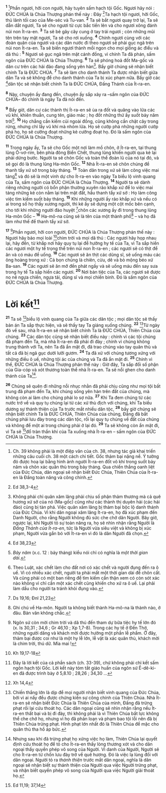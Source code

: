 <sup><b>1</b></sup> [^1]Phần ngươi, hỡi con người, hãy tuyên sấm hạch tội Gốc. Ngươi hãy nói : ĐỨC CHÚA là Chúa Thượng phán thế này : Đây [^1*]Ta hạch tội ngươi, hỡi Gốc, thủ lãnh tối cao của Me-séc và Tu-van. <sup><b>2</b></sup> Ta sẽ bắt ngươi quay trở lại, Ta sẽ dẫn dắt ngươi, Ta sẽ cho ngươi từ cực bắc tiến lên và cho ngươi xông đánh núi non Ít-ra-en. <sup><b>3</b></sup> Ta sẽ bẻ gãy cây cung ở tay trái ngươi ; còn những mũi tên trên tay mặt ngươi, Ta sẽ cho rơi xuống. <sup><b>4</b></sup> Chính ngươi cùng với các đoàn quân của ngươi và các dân nước đi theo ngươi sẽ phải gục ngã trên núi non Ít-ra-en. Ta sẽ biến ngươi thành mồi ngon cho mọi giống ác điểu và dã thú : <sup><b>5</b></sup> Ngươi sẽ gục ngã trên mặt cánh đồng, vì chính Ta đã phán, sấm ngôn của ĐỨC CHÚA là Chúa Thượng. <sup><b>6</b></sup> Ta sẽ phóng hoả đốt Ma-gốc và dân cư trên các hải đảo đang sống yên hàn[^2]. Bấy giờ chúng sẽ nhận biết chính Ta là ĐỨC CHÚA. <sup><b>7</b></sup> Ta sẽ làm cho danh thánh Ta được nhận biết giữa dân Ta và sẽ không để cho danh thánh của Ta bị xúc phạm nữa. Bấy giờ các [^2*]dân tộc sẽ nhận biết chính Ta là ĐỨC CHÚA, Đấng Thánh của Ít-ra-en.

<sup><b>8</b></sup> Này, chuyện ấy đang đến, chuyện ấy sắp xảy ra –sấm ngôn của ĐỨC CHÚA– đó chính là ngày Ta đã nói đến.

<sup><b>9</b></sup> Bấy giờ, dân cư các thành thị Ít-ra-en sẽ ùa ra đốt và quăng vào lửa các vũ khí, khiên thuẫn, cung tên, giáo mác ; họ đốt những thứ ấy suốt bảy năm trời[^3]. <sup><b>10</b></sup> Họ chẳng cần kiếm củi ngoài đồng, cũng không cần chặt cây trong rừng, nhưng chỉ lấy vũ khí mà nhóm lửa. Họ sẽ cướp phá những người cướp phá họ, họ sẽ cưỡng đoạt những kẻ cưỡng đoạt họ. Đó là sấm ngôn của ĐỨC CHÚA là Chúa Thượng.

<sup><b>11</b></sup> Trong ngày ấy, Ta sẽ cho Gốc một nơi làm mồ chôn, ở Ít-ra-en, tại thung lũng Ô-vơ-rim, bên phía đông Biển Chết, thung lũng khiến người qua kẻ lại phải dừng bước. Người ta sẽ chôn Gốc và toàn thể đoàn lũ của nó tại đó, và sẽ gọi đó là thung lũng Ha-môn Gốc. <sup><b>12</b></sup> Nhà Ít-ra-en sẽ chôn chúng để thanh tẩy xứ sở trong bảy tháng. <sup><b>13</b></sup> Toàn dân trong xứ sẽ làm công việc mai táng[^4] và đó sẽ là một vinh dự cho Ít-ra-en vào ngày Ta biểu lộ vinh quang của Ta, sấm ngôn của ĐỨC CHÚA là Chúa Thượng. <sup><b>14</b></sup> Người ta sẽ dành riêng những người có bổn phận thường xuyên rảo khắp xứ để lo việc mai táng những kẻ còn nằm lại trên mặt đất, hầu thanh tẩy xứ sở : Họ làm công việc tìm kiếm suốt bảy tháng. <sup><b>15</b></sup> Khi những người ấy rảo khắp xứ và nếu có ai trong số họ thấy xương người, thì kẻ ấy sẽ dựng một cột mốc bên cạnh, cho tới khi những người đào huyệt [^3*]chôn các xương ấy đi trong thung lũng Ha-môn Gốc – <sup><b>16</b></sup> Ha-mô-na cũng sẽ là tên của một thành phố[^5] – và họ đã làm như thế để thanh tẩy xứ sở.

<sup><b>17</b></sup> [^6]Phần ngươi, hỡi con người, ĐỨC CHÚA là Chúa Thượng phán thế này : Ngươi hãy bảo mọi loài [^4*]chim trời và mọi dã thú : Các ngươi hãy họp nhau lại, hãy đến, từ khắp nơi hãy quy tụ lại để hưởng hy tế của Ta, vì Ta sắp hiến các ngươi một hy tế trọng thể trên núi non Ít-ra-en ; các ngươi sẽ có thịt để ăn và có máu để uống. <sup><b>18</b></sup> Các ngươi sẽ ăn thịt các dũng sĩ, sẽ uống máu các ông hoàng trong xứ : Cả bọn chúng là chiên, cừu, dê và bò mộng béo xứ Ba-san. <sup><b>19</b></sup> Các ngươi sẽ ăn mỡ đến phát ngấy và sẽ uống máu đến say sưa trong hy tế Ta sắp hiến các ngươi. <sup><b>20</b></sup> Nơi bàn tiệc của Ta, các ngươi sẽ được no nê ngựa chiến, ngựa tải, dũng sĩ và mọi chiến binh. Đó là sấm ngôn của ĐỨC CHÚA là Chúa Thượng.

# Lời kết[^7]
<sup><b>21</b></sup> Ta sẽ [^5*]biểu lộ vinh quang của Ta giữa các dân tộc ; mọi dân tộc sẽ thấy bản án Ta sắp thực hiện, và sẽ thấy tay Ta giáng xuống chúng. <sup><b>22</b></sup> [^8]Từ ngày đó về sau, nhà Ít-ra-en sẽ nhận biết chính Ta là ĐỨC CHÚA, Thiên Chúa của chúng. <sup><b>23</b></sup> Các dân tộc cũng sẽ nhận biết điều này : chính vì các tội chúng đã phạm đến Ta, mà nhà Ít-ra-en đã phải đi đày ; chính vì chúng không trung thành với Ta, nên Ta đã ẩn mặt đi, đã trao chúng vào tay quân thù và tất cả đã bị ngã gục dưới lưỡi gươm. <sup><b>24</b></sup> Ta đã xử với chúng tương xứng với những điều ô uế, những tội ác của chúng và Ta đã ẩn mặt đi. <sup><b>25</b></sup> Chính vì thế, ĐỨC CHÚA là Chúa Thượng phán thế này : Giờ đây, Ta sắp đổi số phận của Gia-cóp và xót thương toàn thể nhà Ít-ra-en. Ta sẽ nổi ghen cho danh thánh của Ta[^9].

<sup><b>26</b></sup> Chúng sẽ quên đi những nỗi nhục nhằn đã phải chịu cũng như mọi tội bất trung đã phạm đến Ta, khi chúng sống yên hàn trên đất của chúng, mà không còn ai làm cho chúng phải lo sợ nữa. <sup><b>27</b></sup> Khi Ta đem chúng từ các nước trở về và quy tụ chúng lại từ các xứ thù địch với chúng, khi Ta biểu dương sự thánh thiện của Ta trước mắt nhiều dân tộc, <sup><b>28</b></sup> bấy giờ chúng sẽ nhận biết chính Ta là ĐỨC CHÚA, Thiên Chúa của chúng, Đấng đã bắt chúng phải lưu đày trong các dân tộc, rồi lại quy tụ chúng về đất của chúng và không để một ai trong chúng phải ở lại đó. <sup><b>29</b></sup> Ta sẽ không còn ẩn mặt đi, vì Ta sẽ [^6*]đổ tràn thần khí của Ta xuống nhà Ít-ra-en – sấm ngôn của ĐỨC CHÚA là Chúa Thượng.

[^1]: Ch. 39 không phải là một điệp văn của ch. 38, nhưng tác giả khai triển những câu cuối ch. 38 một cách chi tiết. Gốc thảm bại nặng nề. Ý tưởng đó được hoạ lại bằng hình ảnh người Ít-ra-en đốt võ khí trong suốt bảy năm và chôn xác quân thù trong bảy tháng. Qua chiến thắng oanh liệt của Đức Chúa, dân ngoại sẽ nhận biết Đức Chúa, Thiên Chúa của Ít-ra-en là Đấng toàn năng và công chính.
[^2]: Không phải chỉ quân xâm lăng phải chịu số phận thảm thương mà cả quê hương xứ sở của nó (Ma-gốc) cũng như các thành thị duyên hải (các hải đảo) cũng bị tàn phá. Việc quân xâm lăng bị thảm bại bộc lộ danh thánh của Đức Chúa. Vì khi dân ngoại xâm lăng Ít-ra-en, họ đã xúc phạm đến Danh Người, cho rằng Người không đủ sức che chở dân Người. Bây giờ, ngược lại, khi Người tỏ sự toàn năng ra, họ sẽ nhìn nhận rằng Người là <i>Đấng Thánh của Ít-ra-en</i>, tức là Người vừa siêu việt và không bị xúc phạm, Người vừa gắn bó với Ít-ra-en vì đó là dân Người đã chọn.
[^3]: <i>Bảy năm</i> (x.c. 12 : bảy tháng) kiểu nói chỉ có nghĩa là <i>một thời gian dài</i>.
[^4]: Theo Luật, xác chết làm cho đất nơi có xác chết và người đụng đến ra ô uế. Vì có nhiều xác chết, người ta phải mất một thời gian dài để chôn cất. Và cũng phải có một ban riêng để tìm kiếm cẩn thận xem có còn sót xác nào không vì chỉ cần một xác chết cũng khiến cho xứ ra ô uế. Lại phải làm dấu cho người ta tránh khỏi đụng vào.
[^5]: Ghi chú về Ha-môn. Người ta không biết thành Ha-mô-na là thành nào, ở đâu. Bản văn không chắc.
[^6]: Ngôn sứ còn mời chim trời và dã thú đến tham dự bữa tiệc hy tế lớn đó (x. Is 30,31 ; 34,6 ; Gr 46,10 ; Xp 1,7-8). Trong các hy tế ở Đền Thờ, những người dâng và khách mời được hưởng một phần lễ phẩm. Ở đây, thảm bại được coi như là một hy lễ lớn, lễ vật là xác quân thù, khách mời là chim trời, thú dữ. Mỉa mai !
[^7]: Đây là lời kết của cả phần sách (ch. 33-39), chứ không phải chỉ kết sấm ngôn hạch tội Gốc. Lời kết này tóm tắt giáo huấn của ngôn sứ Ê-dê-ki-en đã được trình bày ở 5,8.10 ; 28,26 ; 34,30 ...
[^8]: Chiến thắng lớn là dịp để mọi người nhận biết vinh quang của Đức Chúa, bởi vì ai nấy đều được chứng kiến sự công chính của Thiên Chúa. Nhà Ít-ra-en sẽ nhận biết Đức Chúa là Thiên Chúa của mình, Đấng đã trừng phạt rồi lại cứu thoát họ. Các dân ngoại cũng sẽ nhìn nhận rằng nếu Ít-ra-en thất bại và bị đi đày, thì không phải là vì Thiên Chúa bất lực không thể che chở họ, nhưng vì họ đã phản loạn và phạm bao tội lỗi nên đã bị Thiên Chúa trừng phạt. Hình phạt lớn nhất đó là Thiên Chúa để mặc cho quân thù tha hồ áp bức.
[^9]: Nhưng sau khi đã trừng phạt họ xứng việc họ làm, Thiên Chúa lại quyết định cứu thoát họ để tỏ cho Ít-ra-en thấy lòng thương xót và cho dân ngoại thấy quyền phép vô song của Người. Vì danh của Người, Người sẽ cho Ít-ra-en từ chốn lưu đày trở về quê hương. Đó là việc lạ lùng đối với dân ngoại. Người tỏ ra <i>thánh thiện</i> trước mắt dân ngoại, nghĩa là dân ngoại sẽ nhận biết sự thánh thiện của Người qua việc Người trừng phạt, và nhận biết quyền phép vô song của Người qua việc Người giải thoát họ.
[^1*]: Ed 38,3-4
[^2*]: Ed 38,23
[^3*]: Ds 19,16; Đnl 21,23
[^4*]: Kh 19,17-18
[^5*]: Xh 14,4
[^6*]: Ed 11,19; 37,14
